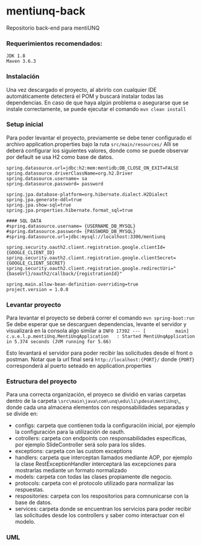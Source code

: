 # mentiunq-back
Repositorio back-end para mentiUNQ

### Requerimientos recomendados:

    JDK 1.8
    Maven 3.6.3

### Instalación
Una vez descargado el proyecto, al abrirlo con cualquier IDE automáticamente detecterá el POM y buscará instalar todas las dependencias. En caso de que haya algún problema o asegurarse que se instale correctamente, se puede ejecutar el comando
```mvn clean install```

### Setup inicial
Para poder levantar el proyecto, previamente se debe tener configurado el archivo application.properties bajo la ruta ```src/main/resources/```
Alli se deberá configurar los siguientes valores, donde como se puede observar por default se usa H2 como base de datos.

```server.port = {PORT}
spring.datasource.url=jdbc:h2:mem:mentidb;DB_CLOSE_ON_EXIT=FALSE
spring.datasource.driverClassName=org.h2.Driver
spring.datasource.username= sa
spring.datasource.password= password

spring.jpa.database-platform=org.hibernate.dialect.H2Dialect
spring.jpa.generate-ddl=true
spring.jpa.show-sql=true
spring.jpa.properties.hibernate.format_sql=true

#### SQL DATA
#spring.datasource.username= {USERNAME_DB_MYSQL}
#spring.datasource.password= {PASSWORD_DB_MYSQL}
#spring.datasource.url=jdbc:mysql://localhost:3306/mentiunq

spring.security.oauth2.client.registration.google.clientId={GOOGLE_CLIENT_ID}
spring.security.oauth2.client.registration.google.clientSecret={GOOGLE_CLIENT_SECRET}
spring.security.oauth2.client.registration.google.redirectUri="{baseUrl}/oauth2/callback/{registrationId}"

spring.main.allow-bean-definition-overriding=true
project.version = 1.0.0
```

### Levantar proyecto

Para levantar el proyecto se deberá correr el comando
```mvn spring-boot:run```
Se debe esperar que se descarguen dependencias, levante el servidor y visualizará en la consola algo similar a 
```INFO 17392 --- [           main] c.u.e.l.p.mentiUnq.MentiUnqApplication   : Started MentiUnqApplication in 5.374 seconds (JVM running for 5.66)```


Esto levantará el servidor para poder recibir las solicitudes desde el front o postman. Notar que la url final será ```http://localhost:{PORT}/``` donde ```{PORT}``` corresponderá al puerto seteado en application.properties

### Estructura del proyecto

Para una correcta organización, el proyeco se dividió en varias carpetas dentro de la carpeta ```\src\main\java\com\unq\edu\li\pdesa\mentiUnq\```, donde cada una almacena elementos con responsabilidades separadas y se divide en:
- configs: carpeta que contienen toda la configuracíón inicial, por ejemplo la configuración para la utilización de oauth.
- cotrollers: carpeta con endpoints con responsabilidades específicas, por ejemplo SlideController será solo para los slides.
- exceptions: carpeta con las custom exceptions
- handlers: carpeta que interceptan llamados mediante AOP, por ejemplo la clase RestExceptionHandler interceptará las excepciones para mostrarlas mediante un formato normalizado
- models: carpeta con todas las clases propiamente dle negocio.
- protocols: carpeta con el protocolo utilizado para normalizar las respuestas.
- respositories: carpeta con los respositorios para comnunicarse con la base de datos.
- services: carpeta donde se encuentran los servicios para poder recibir las solicitudes desde los controllers y saber como interactuar con el modelo.

### UML
